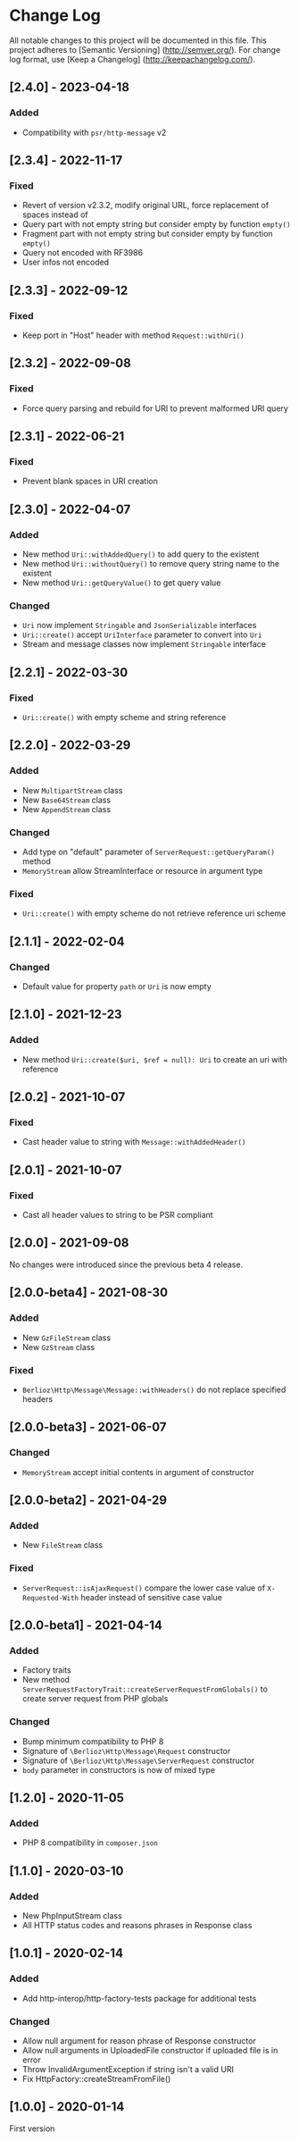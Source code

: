 # Change Log

All notable changes to this project will be documented in this file. This project adheres
to [Semantic Versioning] (http://semver.org/). For change log format,
use [Keep a Changelog] (http://keepachangelog.com/).

## [2.4.0] - 2023-04-18

### Added

- Compatibility with `psr/http-message` v2

## [2.3.4] - 2022-11-17

### Fixed

- Revert of version v2.3.2, modify original URL, force replacement of spaces instead of
- Query part with not empty string but consider empty by function `empty()`
- Fragment part with not empty string but consider empty by function `empty()`
- Query not encoded with RF3986
- User infos not encoded

## [2.3.3] - 2022-09-12

### Fixed

- Keep port in "Host" header with method `Request::withUri()`

## [2.3.2] - 2022-09-08

### Fixed

- Force query parsing and rebuild for URI to prevent malformed URI query

## [2.3.1] - 2022-06-21

### Fixed

- Prevent blank spaces in URI creation

## [2.3.0] - 2022-04-07

### Added

- New method `Uri::withAddedQuery()` to add query to the existent
- New method `Uri::withoutQuery()` to remove query string name to the existent
- New method `Uri::getQueryValue()` to get query value

### Changed

- `Uri` now implement `Stringable` and `JsonSerializable` interfaces
- `Uri::create()` accept `UriInterface` parameter to convert into `Uri`
- Stream and message classes now implement `Stringable` interface

## [2.2.1] - 2022-03-30

### Fixed

- `Uri::create()` with empty scheme and string reference

## [2.2.0] - 2022-03-29

### Added

- New `MultipartStream` class
- New `Base64Stream` class
- New `AppendStream` class

### Changed

- Add type on "default" parameter of `ServerRequest::getQueryParam()` method
- `MemoryStream` allow StreamInterface or resource in argument type

### Fixed

- `Uri::create()` with empty scheme do not retrieve reference uri scheme

## [2.1.1] - 2022-02-04

### Changed

- Default value for property `path` or `Uri` is now empty

## [2.1.0] - 2021-12-23

### Added

- New method `Uri::create($uri, $ref = null): Uri` to create an uri with reference

## [2.0.2] - 2021-10-07

### Fixed

- Cast header value to string with `Message::withAddedHeader()`

## [2.0.1] - 2021-10-07

### Fixed

- Cast all header values to string to be PSR compliant

## [2.0.0] - 2021-09-08

No changes were introduced since the previous beta 4 release.

## [2.0.0-beta4] - 2021-08-30

### Added

- New `GzFileStream` class
- New `GzStream` class

### Fixed

- `Berlioz\Http\Message\Message::withHeaders()` do not replace specified headers

## [2.0.0-beta3] - 2021-06-07

### Changed

- `MemoryStream` accept initial contents in argument of constructor

## [2.0.0-beta2] - 2021-04-29

### Added

- New `FileStream` class

### Fixed

- `ServerRequest::isAjaxRequest()` compare the lower case value of `X-Requested-With` header instead of sensitive case
  value

## [2.0.0-beta1] - 2021-04-14

### Added

- Factory traits
- New method `ServerRequestFactoryTrait::createServerRequestFromGlobals()` to create server request from PHP globals

### Changed

- Bump minimum compatibility to PHP 8
- Signature of `\Berlioz\Http\Message\Request` constructor
- Signature of `\Berlioz\Http\Message\ServerRequest` constructor
- `body` parameter in constructors is now of mixed type

## [1.2.0] - 2020-11-05

### Added

- PHP 8 compatibility in `composer.json`

## [1.1.0] - 2020-03-10

### Added

- New PhpInputStream class
- All HTTP status codes and reasons phrases in Response class

## [1.0.1] - 2020-02-14

### Added

- Add http-interop/http-factory-tests package for additional tests

### Changed

- Allow null argument for reason phrase of Response constructor
- Allow null arguments in UploadedFile constructor if uploaded file is in error
- Throw InvalidArgumentException if string isn't a valid URI
- Fix HttpFactory::createStreamFromFile()

## [1.0.0] - 2020-01-14

First version
